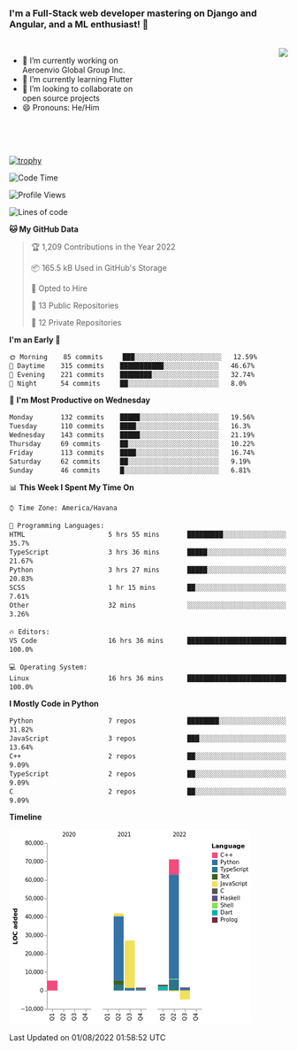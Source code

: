 ### I'm a Full-Stack web developer mastering on Django and Angular, and a ML enthusiast!  👋

<br/>

<img align="right" height="250"  src="https://media1.giphy.com/media/qgQUggAC3Pfv687qPC/giphy.gif?cid=ecf05e470ttfxgsj072btembitu1zn4ti3t3cdyg4jo5b3by&rid=giphy.gif&ct=g" />

 <div style="width:50%">
    <ul>
      <li>🔭 I’m currently working on Aeroenvio Global Group Inc.</li>
      <li>🌱 I’m currently learning Flutter</li>
      <li>👯 I’m looking to collaborate on open source projects</li>
      <li>😄 Pronouns: He/Him</li>
<!--       <li>⚡ Fun fact: I started my first professional project for a company as web dev without knowing any JS </li> -->
    </ul>
  </div>
  
<br/><br/><br/>

[![trophy](https://github-profile-trophy.vercel.app/?username=dfg-98&row=3&column=3&theme=monokai)](https://github.com/ryo-ma/github-profile-trophy)


<!--START_SECTION:waka-->
![Code Time](http://img.shields.io/badge/Code%20Time-360%20hrs%202%20mins-blue)

![Profile Views](http://img.shields.io/badge/Profile%20Views-0-blue)

![Lines of code](https://img.shields.io/badge/From%20Hello%20World%20I%27ve%20Written-147%20Thousand%20lines%20of%20code-blue)

**🐱 My GitHub Data** 

> 🏆 1,209 Contributions in the Year 2022
 > 
> 📦 165.5 kB Used in GitHub's Storage 
 > 
> 💼 Opted to Hire
 > 
> 📜 13 Public Repositories 
 > 
> 🔑 12 Private Repositories  
 > 
**I'm an Early 🐤** 

```text
🌞 Morning    85 commits     ███░░░░░░░░░░░░░░░░░░░░░░   12.59% 
🌆 Daytime    315 commits    ███████████░░░░░░░░░░░░░░   46.67% 
🌃 Evening    221 commits    ████████░░░░░░░░░░░░░░░░░   32.74% 
🌙 Night      54 commits     ██░░░░░░░░░░░░░░░░░░░░░░░   8.0%

```
📅 **I'm Most Productive on Wednesday** 

```text
Monday       132 commits    █████░░░░░░░░░░░░░░░░░░░░   19.56% 
Tuesday      110 commits    ████░░░░░░░░░░░░░░░░░░░░░   16.3% 
Wednesday    143 commits    █████░░░░░░░░░░░░░░░░░░░░   21.19% 
Thursday     69 commits     ██░░░░░░░░░░░░░░░░░░░░░░░   10.22% 
Friday       113 commits    ████░░░░░░░░░░░░░░░░░░░░░   16.74% 
Saturday     62 commits     ██░░░░░░░░░░░░░░░░░░░░░░░   9.19% 
Sunday       46 commits     █░░░░░░░░░░░░░░░░░░░░░░░░   6.81%

```


📊 **This Week I Spent My Time On** 

```text
⌚︎ Time Zone: America/Havana

💬 Programming Languages: 
HTML                     5 hrs 55 mins       █████████░░░░░░░░░░░░░░░░   35.7% 
TypeScript               3 hrs 36 mins       █████░░░░░░░░░░░░░░░░░░░░   21.67% 
Python                   3 hrs 27 mins       █████░░░░░░░░░░░░░░░░░░░░   20.83% 
SCSS                     1 hr 15 mins        ██░░░░░░░░░░░░░░░░░░░░░░░   7.61% 
Other                    32 mins             ░░░░░░░░░░░░░░░░░░░░░░░░░   3.26%

🔥 Editors: 
VS Code                  16 hrs 36 mins      █████████████████████████   100.0%

💻 Operating System: 
Linux                    16 hrs 36 mins      █████████████████████████   100.0%

```

**I Mostly Code in Python** 

```text
Python                   7 repos             ████████░░░░░░░░░░░░░░░░░   31.82% 
JavaScript               3 repos             ███░░░░░░░░░░░░░░░░░░░░░░   13.64% 
C++                      2 repos             ██░░░░░░░░░░░░░░░░░░░░░░░   9.09% 
TypeScript               2 repos             ██░░░░░░░░░░░░░░░░░░░░░░░   9.09% 
C                        2 repos             ██░░░░░░░░░░░░░░░░░░░░░░░   9.09%

```


**Timeline**

![Chart not found](https://raw.githubusercontent.com/dfg-98/dfg-98/main/charts/bar_graph.png) 


 Last Updated on 01/08/2022 01:58:52 UTC
<!--END_SECTION:waka-->
